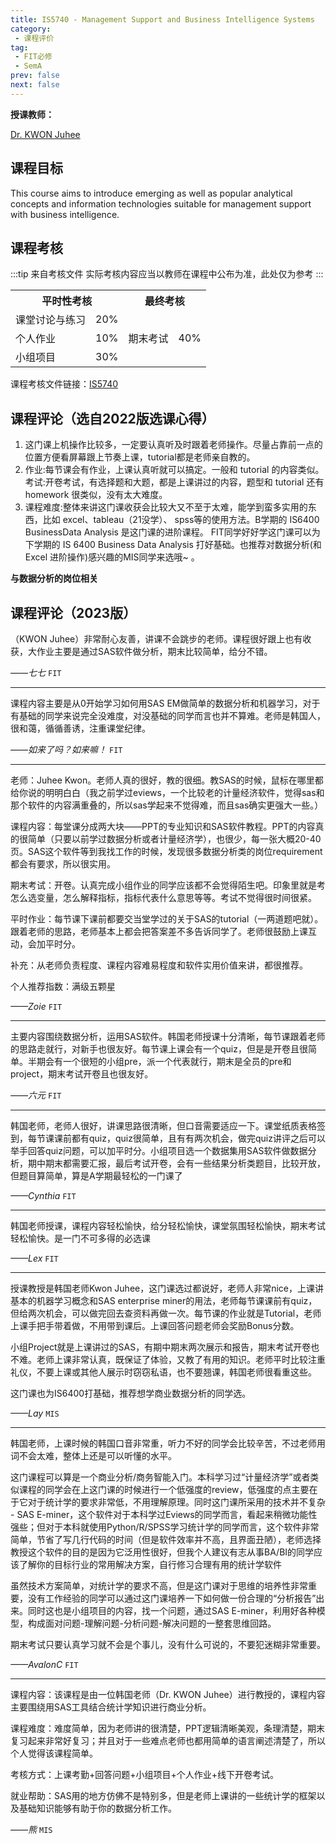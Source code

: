 ```yaml
---
title: IS5740 - Management Support and Business Intelligence Systems
category:
 - 课程评价
tag:
 - FIT必修
 - SemA
prev: false
next: false
---
```


**授课教师：**

[Dr. KWON Juhee](https://www.cb.cityu.edu.hk/staff/juhekwon/)

## 课程目标

This course aims to introduce emerging as well as popular analytical concepts and information technologies suitable for management support with business intelligence.

## 课程考核

:::tip 来自考核文件
实际考核内容应当以教师在课程中公布为准，此处仅为参考
:::

<table>
    <tr>
        <th colspan=2>
            平时性考核
        </th>
        <th colspan=2>
            最终考核
        </th>
    </tr>
    <tr>
        <td>
            课堂讨论与练习
        </td>
        <td>
            20%
        </td>
        <td rowspan=4>
            期末考试
        </td>
        <td rowspan=4>
            40%
        </td>
    <tr>
    </tr>
        <td>
            个人作业
        </td>
        <td>
            10%
        </td>
    </tr>
    <tr>
        <td>
            小组项目
        </td>
        <td>
            30%
        </td>
    </tr>
</table>

课程考核文件链接：[IS5740](https://www.cityu.edu.hk/catalogue/pg/202324/course/IS5740.pdf)

## 课程评论（选自2022版选课心得）

1. 这门课上机操作比较多，一定要认真听及时跟着老师操作。尽量占靠前一点的位置方便看屏幕跟上节奏上课，tutorial都是老师亲自教的。
2. 作业:每节课会有作业，上课认真听就可以搞定。一般和 tutorial 的内容类似。 考试:开卷考试，有选择题和大题，都是上课讲过的内容，题型和 tutorial 还有 homework 很类似，没有太大难度。
3. 课程难度:整体来讲这门课收获会比较大又不至于太难，能学到蛮多实用的东西，比如 excel、tableau（21没学）、 spss等的使用方法。B学期的 IS6400 BusinessData Analysis 是这门课的进阶课程。
FIT同学好好学这门课可以为下学期的 IS 6400 Business Data Analysis 打好基础。也推荐对数据分析(和 Excel 进阶操作)感兴趣的MIS同学来选哦~ 。

**与数据分析的岗位相关**

## 课程评论（2023版）

（KWON Juhee）非常耐心友善，讲课不会跳步的老师。课程很好跟上也有收获，大作业主要是通过SAS软件做分析，期末比较简单，给分不错。

_——七七_ `FIT`

---

课程内容主要是从0开始学习如何用SAS EM做简单的数据分析和机器学习，对于有基础的同学来说完全没难度，对没基础的同学而言也并不算难。老师是韩国人，很和蔼，循循善诱，注重课堂纪律。

_——如来了吗？如来嘛！_ `FIT`

---

老师：Juhee Kwon。老师人真的很好，教的很细。教SAS的时候，鼠标在哪里都给你说的明明白白（我之前学过eviews，一个比较老的计量经济软件，觉得sas和那个软件的内容满重叠的，所以sas学起来不觉得难，而且sas确实更强大一些。）

课程内容：每堂课分成两大块——PPT的专业知识和SAS软件教程。PPT的内容真的很简单（只要以前学过数据分析或者计量经济学），也很少，每一张大概20-40页。SAS这个软件等到我找工作的时候，发现很多数据分析类的岗位requirement都会有要求，所以很实用。

期末考试：开卷。认真完成小组作业的同学应该都不会觉得陌生吧。印象里就是考怎么选变量，怎么解释指标，指标代表什么意思等等。考试不觉得很时间很紧。

平时作业：每节课下课前都要交当堂学过的关于SAS的tutorial（一两道题吧就）。跟着老师的思路，老师基本上都会把答案差不多告诉同学了。老师很鼓励上课互动，会加平时分。

补充：从老师负责程度、课程内容难易程度和软件实用价值来讲，都很推荐。

个人推荐指数：满级五颗星

_——Zoie_ `FIT`

---

主要内容围绕数据分析，运用SAS软件。韩国老师授课十分清晰，每节课跟着老师的思路走就行，对新手也很友好。每节课上课会有一个quiz，但是是开卷且很简单。半期会有一个很短的小组pre，派一个代表就行，期末是全员的pre和project，期末考试开卷且也很友好。

_——六元_ `FIT`

---

韩国老师，老师人很好，讲课思路很清晰，但口音需要适应一下。课堂纸质表格签到，每节课课前都有quiz，quiz很简单，且有有两次机会，做完quiz讲评之后可以举手回答quiz问题，可以加平时分。小组项目选一个数据集用SAS软件做数据分析，期中期末都需要汇报，最后考试开卷，会有一些结果分析类题目，比较开放，但题目算简单，算是A学期最轻松的一门课了

_——Cynthia_ `FIT`

---

韩国老师授课，课程内容轻松愉快，给分轻松愉快，课堂氛围轻松愉快，期末考试轻松愉快。是一门不可多得的必选课

_——Lex_ `FIT`

---

授课教授是韩国老师Kwon Juhee，这门课选过都说好，老师人非常nice，上课讲基本的机器学习概念和SAS enterprise miner的用法，老师每节课课前有quiz，但给两次机会，可以做完回去查资料再做一次。每节课的作业就是Tutorial，老师上课手把手带着做，不用带到课后。上课回答问题老师会奖励Bonus分数。

小组Project就是上课讲过的SAS，有期中期末两次展示和报告，期末考试开卷也不难。老师上课非常认真，既保证了体验，又教了有用的知识。老师平时比较注重礼仪，不要上课或其他人展示时窃窃私语，也不要翘课，韩国老师很看重这些。

这门课也为IS6400打基础，推荐想学商业数据分析的同学选。

_——Lay_ `MIS`

---

韩国老师，上课时候的韩国口音非常重，听力不好的同学会比较辛苦，不过老师用词不会太难，整体上还是可以听懂的水平。

这门课程可以算是一个商业分析/商务智能入门。本科学习过“计量经济学”或者类似课程的同学会在上这门课的时候进行一个低强度的review，低强度的点主要在于它对于统计学的要求非常低，不用理解原理。同时这门课所采用的技术并不复杂 - SAS E-miner，这个软件对于本科学过Eviews的同学而言，看起来稍微功能性强些；但对于本科就使用Python/R/SPSS学习统计学的同学而言，这个软件非常简单，节省了写几行代码的时间（但是软件效率并不高，且界面丑陋），老师选择教授这个软件的目的是因为它泛用性很好，但我个人建议有志从事BA/BI的同学应该了解你的目标行业的常用解决方案，自行修习合理有用的统计学软件

虽然技术方案简单，对统计学的要求不高，但是这门课对于思维的培养性非常重要，没有工作经验的同学可以通过这门课培养一下如何做一份合理的“分析报告”出来。同时这也是小组项目的内容，找一个问题，通过SAS E-miner，利用好各种模型，构成面对问题-理解问题-分析问题-解决问题的一整套思维回路。

期末考试只要认真学习就不会是个事儿，没有什么可说的，不要犯迷糊非常重要。

_——AvalonC_ `FIT`

---

课程内容：该课程是由一位韩国老师（Dr. KWON Juhee）进行教授的，课程内容主要围绕用SAS工具结合统计学知识进行商业分析。

课程难度：难度简单，因为老师讲的很清楚，PPT逻辑清晰美观，条理清楚，期末复习起来非常好复习；并且对于一些难点老师也都用简单的语言阐述清楚了，所以个人觉得该课程简单。

考核方式：上课考勤+回答问题+小组项目+个人作业+线下开卷考试。

就业帮助：SAS用的地方仿佛不是特别多，但是老师上课讲的一些统计学的框架以及基础知识能够有助于你的数据分析工作。

_——熊_ `MIS`
